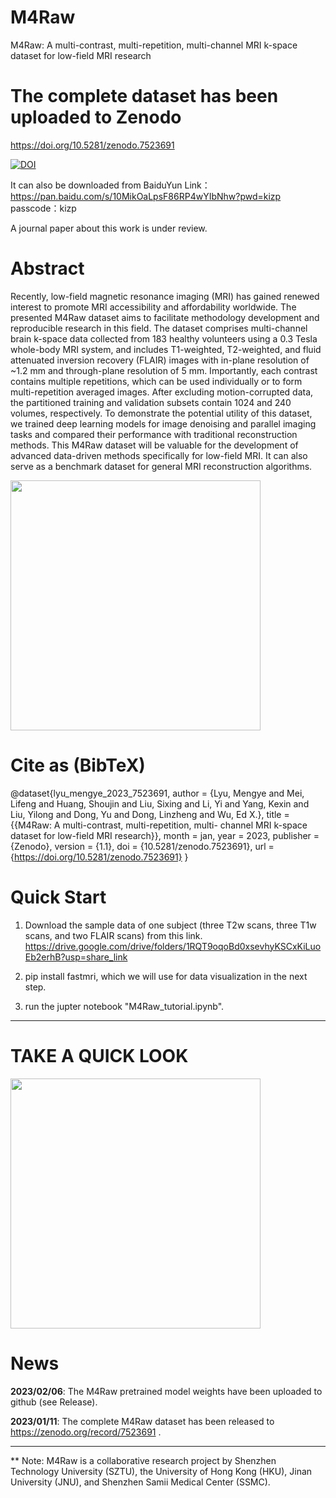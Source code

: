 # M4Raw
M4Raw: A multi-contrast, multi-repetition, multi-channel MRI k-space dataset for low-field MRI research

# The complete dataset has been uploaded to Zenodo
https://doi.org/10.5281/zenodo.7523691

[![DOI](https://zenodo.org/badge/DOI/10.5281/zenodo.7523691.svg)](https://doi.org/10.5281/zenodo.7523691)

It can also be downloaded from BaiduYun
Link：https://pan.baidu.com/s/10MikOaLpsF86RP4wYIbNhw?pwd=kizp 
passcode：kizp

A journal paper about this work is under review.

# Abstract
Recently, low-field magnetic resonance imaging (MRI) has gained renewed interest to promote MRI accessibility and affordability worldwide. The presented M4Raw dataset aims to facilitate methodology development and reproducible research in this field. The dataset comprises multi-channel brain k-space data collected from 183 healthy volunteers using a 0.3 Tesla whole-body MRI system, and includes T1-weighted, T2-weighted, and fluid attenuated inversion recovery (FLAIR) images with in-plane resolution of ~1.2 mm and through-plane resolution of 5 mm. Importantly, each contrast contains multiple repetitions, which can be used individually or to form multi-repetition averaged images. After excluding motion-corrupted data, the partitioned training and validation subsets contain 1024 and 240 volumes, respectively. To demonstrate the potential utility of this dataset, we trained deep learning models for image denoising and parallel imaging tasks and compared their performance with traditional reconstruction methods. This M4Raw dataset will be valuable for the development of advanced data-driven methods specifically for low-field MRI. It can also serve as a benchmark dataset for general MRI reconstruction algorithms.

<img src="https://user-images.githubusercontent.com/10205514/218274571-a69e84ef-6b02-46fc-9457-68b0cda0d96b.png" height="400" />

# Cite as (BibTeX)
@dataset{lyu_mengye_2023_7523691,
  author       = {Lyu, Mengye and
                  Mei, Lifeng and
                  Huang, Shoujin and
                  Liu, Sixing and
                  Li, Yi and
                  Yang, Kexin and
                  Liu, Yilong and
                  Dong, Yu and
                  Dong, Linzheng and
                  Wu, Ed X.},
  title        = {{M4Raw: A multi-contrast, multi-repetition, multi- 
                   channel MRI k-space dataset for low-field MRI
                   research}},
  month        = jan,
  year         = 2023,
  publisher    = {Zenodo},
  version      = {1.1},
  doi          = {10.5281/zenodo.7523691},
  url          = {https://doi.org/10.5281/zenodo.7523691}
}
# Quick Start
1. Download the sample data of one subject (three T2w scans, three T1w scans, and two FLAIR scans) from this link.
https://drive.google.com/drive/folders/1RQT9oqoBd0xsevhyKSCxKiLuoEb2erhB?usp=share_link

2. pip install fastmri, which we will use for data visualization in the next step.

3. run the jupter notebook "M4Raw_tutorial.ipynb".


_________________

# TAKE A QUICK LOOK
<img src="https://user-images.githubusercontent.com/10205514/211978406-a4fc010e-b3f9-4d65-bf97-ec2abc8db725.png" height="400" />


# News

**2023/02/06**: The M4Raw pretrained model weights have been uploaded to github (see Release).

**2023/01/11**: The complete M4Raw dataset has been released to https://zenodo.org/record/7523691 .

_________________

** Note: M4Raw is a collaborative research project by Shenzhen Technology University (SZTU), the University of Hong Kong (HKU), Jinan University (JNU), and Shenzhen Samii Medical Center (SSMC).
